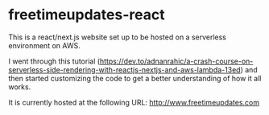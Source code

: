# freetimeupdates-react

This is a react/next.js website set up to be hosted on a serverless environment on AWS.

I went through this tutorial (https://dev.to/adnanrahic/a-crash-course-on-serverless-side-rendering-with-reactjs-nextjs-and-aws-lambda-13ed) and then started customizing the code to get a better understanding of how it all works.

It is currently hosted at the following URL: http://www.freetimeupdates.com
